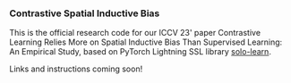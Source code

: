 ### Contrastive Spatial Inductive Bias

This is the official research code for our ICCV 23' paper Contrastive Learning Relies More on Spatial Inductive Bias Than Supervised Learning: An Empirical Study, based on PyTorch Lightning SSL library [solo-learn](https://github.com/vturrisi/solo-learn).

Links and instructions coming soon!
